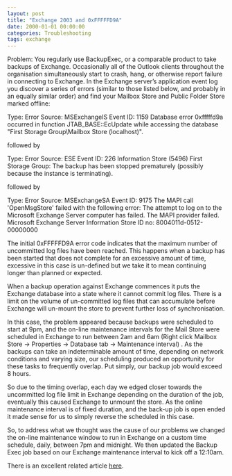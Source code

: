 ```yaml
---
layout: post
title: "Exchange 2003 and 0xFFFFFD9A"
date: 2000-01-01 00:00:00
categories: Troubleshooting
tags: exchange
---
```


Problem: You regularly use BackupExec, or a comparable product to take backups of Exchange. Occasionally all of the Outlook clients throughout the organisation simultaneously start to crash, hang, or otherwise report failure in connecting to Exchange. In the Exchange server’s application event log you discover a series of errors (similar to those listed below, and probably in an equally similar order) and find your Mailbox Store and Public Folder Store marked offline:

Type: Error
Source: MSExchangeIS
Event ID: 1159
Database error 0xfffffd9a occurred in function JTAB_BASE::EcUpdate while accessing the database "First Storage Group\Mailbox Store (localhost)".

followed by

Type: Error
Source: ESE
Event ID: 226
Information Store (5496) First Storage Group: The backup has been stopped prematurely (possibly because the instance is terminating).

followed by

Type: Error
Source: MSExchangeSA
Event ID: 9175
The MAPI call 'OpenMsgStore' failed with the following error: The attempt to log on to the Microsoft Exchange Server computer has failed. The MAPI provider failed. Microsoft Exchange Server Information Store ID no: 8004011d-0512-00000000

The initial 0xFFFFFD9A error code indicates that the maximum number of uncommitted log files have been reached.  This happens when a backup has been started that does not complete for an excessive amount of time, excessive in this case is un-defined but we take it to mean continuing longer than planned or expected.

When a backup operation against Exchange commences it puts the Exchange database into a state where it cannot commit log files. There is a limit on the volume of un-committed log files that can accumulate before Exchange will un-mount the store to prevent further loss of synchronisation.

In this case, the problem appeared because backups were scheduled to start at 9pm, and the on-line maintenance intervals for the Mail Store were scheduled in Exchange to run between 2am and 6am (Right click Mailbox Store -> Properties -> Database tab -> Maintenance interval) . As the backups can take an indeterminable amount of time, depending on network conditions and varying size, our scheduling produced an opportunity for these tasks to frequently overlap. Put simply, our backup job would exceed 8 hours.

So due to the timing overlap, each day we edged closer towards the uncommitted log file limit in Exchange depending on the duration of the job, eventually this caused Exchange to unmount the store. As the online maintenance interval is of fixed duration, and the back-up job is open ended it made sense for us to simply reverse the scheduled in this case.

So, to address what we thought was the cause of our problems we changed the on-line maintenance window to run in Exchange on a custom time schedule, daily, between 7pm and midnight. We then updated the Backup Exec job based on our Exchange maintenance interval to kick off a 12:10am.

There is an excellent related article [here][windowsitpro].

[windowsitpro]: http://www.windowsitpro.com/article/email/finding-the-cause-of-event-id-1159